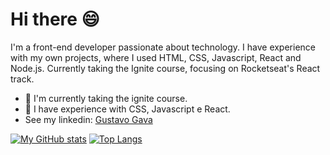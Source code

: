 # Hi there 😄

I'm a front-end developer passionate about technology. I have experience with my own projects, where I used HTML, CSS, Javascript, React and Node.js. Currently taking the Ignite course, focusing on Rocketseat's React track. 

* 🚀 I'm currently taking the ignite course.
* 📖 I have experience with CSS, Javascript e React.
* See my linkedin: [Gustavo Gava](www.linkedin.com/in/gustavo-gava)

[![My GitHub stats](https://github-readme-stats.vercel.app/api?username=gustavo-gava)](https://github.com/gustavo-gava)
[![Top Langs](https://github-readme-stats.vercel.app/api/top-langs/?username=gustavo-gava)](https://github.com/gustavo-gava)

